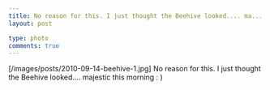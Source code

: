 ```yaml
---
title: No reason for this. I just thought the Beehive looked.... ma...
layout: post

type: photo
comments: true
---
```


[/images/posts/2010-09-14-beehive-1.jpg] No
reason for this. I just thought the Beehive looked.... majestic this morning :
)

